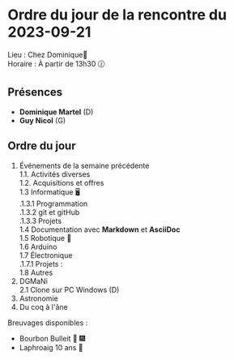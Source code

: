 # Ordre du jour de la rencontre du 2023-09-21  

Lieu :    Chez Dominique🔭  
Horaire : À partir de 13h30 🕜  

## Présences

* **Dominique Martel** (D)  
* **Guy Nicol** (G)  

## Ordre du jour

1. Événements de la semaine précédente  
 1.1.  Activités diverses  
 1.2.  Acquisitions et offres  
 1.3 Informatique 🖥  
.1.3.1 Programmation  
.1.3.2 git et gitHub  
.1.3.3 Projets  
1.4 Documentation avec **Markdown** et **AsciiDoc**  
1.5 Robotique 🤖  
1.6 Arduino  
1.7 Électronique  
.1.7.1 Projets :  
1.8 Autres  
3. DGMaNi  
2.1 Clone sur PC Windows (D)  
4. Astronomie  
5. Du coq à l'âne  

Breuvages disponibles :
 * Bourbon Bulleit 🥃 🎆
 * Laphroaig 10 ans 🥃  
